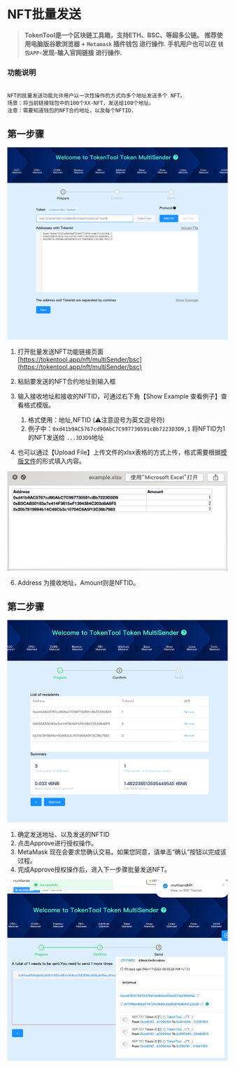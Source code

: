 # NFT批量发送

> **TokenTool是一个区块链工具箱，支持ETH、BSC、等超多公链。**
> **推荐使用电脑版谷歌浏览器 + `Metamask` 插件钱包 进行操作.**
> **手机用户也可以在 `钱包APP`-发现-输入官网链接 进行操作.**

### 功能说明

```

NFT的批量发送功能允许用户以一次性操作的方式向多个地址发送多个 NFT。
场景：将当前链接钱包中的100个XX-NFT，发送给100个地址。
注意：需要知道钱包的NFT合约地址，以及每个NFTID，

```

## 第一步骤

![nft-multiSender](../.gitbook/assets/nft/image-20231117161814363.png)

1. 打开批量发送NFT功能链接页面 [https://tokentool.app/nft/multiSender/bsc](https://tokentool.app/nft/multiSender/bsc)

2. 粘贴要发送的NFT合约地址到输入框

3. 输入接收地址和接收的NFTID，可通过右下角【Show Example 查看例子】查看格式模版。
   1. 格式使用：地址,NFTID (⚠️注意逗号为英文逗号符)
   1. 例子中：`0xd41b9AC5767cd90AbC7C997730591cBb7223D3D9,1` 将NFTID为1的NFT发送给 `...3D3D9`地址
   
4. 也可以通过【Upload File】上传文件的xlsx表格的方式上传，格式需要根据[模版文件](https://tokentool.app/example.xlsx)的形式填入内容。

![nft-multiSender](../.gitbook/assets/nft/image-20231117162124689.png)

6. Address 为接收地址，Amount则是NFTID。

## 第二步骤

![nft-multiSender](../.gitbook/assets/nft/image-20231117162504488.png)

1. 确定发送地址、以及发送的NFTID
2. 点击Approve进行授权操作。
3. MetaMask 现在会要求您确认交易。如果您同意，请单击“确认”按钮以完成该过程。
4. 完成Approve授权操作后，进入下一步骤批量发送NFT。

![nft-multiSender](../.gitbook/assets/nft/image-20231117163116173.png)

